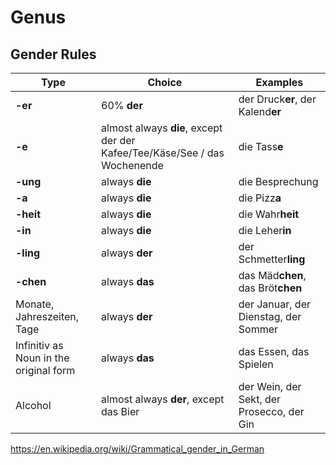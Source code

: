 # Genus

## Gender Rules


| Type                                   | Choice                                                       | Examples                                  |
| -------------------------------------- | ------------------------------------------------------------ | ----------------------------------------- |
| **-er**                                | 60% **der**                                                  | der Druck**er**, der Kalend**er**         |
| **-e**                                 | almost always **die**, except der der Kafee/Tee/Käse/See / das Wochenende | die Tass**e**                             |
| **-ung**                               | always **die**                                               | die Besprechung                           |
| **-a**                                 | always **die**                                               | die Pizz**a**                             |
| **-heit**                              | always **die**                                               | die Wahr**heit**                          |
| **-in**                                | always **die**                                               | die Leher**in**                           |
| **-ling**                              | always **der**                                               | der Schmetter**ling**                     |
| **-chen**                              | always **das**                                               | das Mäd**chen**, das Bröt**chen**         |
| Monate, Jahreszeiten, Tage             | always **der**                                               | der Januar, der Dienstag, der Sommer      |
| Infinitiv as Noun in the original form | always **das**                                               | das Essen, das Spielen                    |
| Alcohol                                | almost always **der**, except das Bier                       | der Wein, der Sekt, der Prosecco, der Gin |

https://en.wikipedia.org/wiki/Grammatical_gender_in_German
